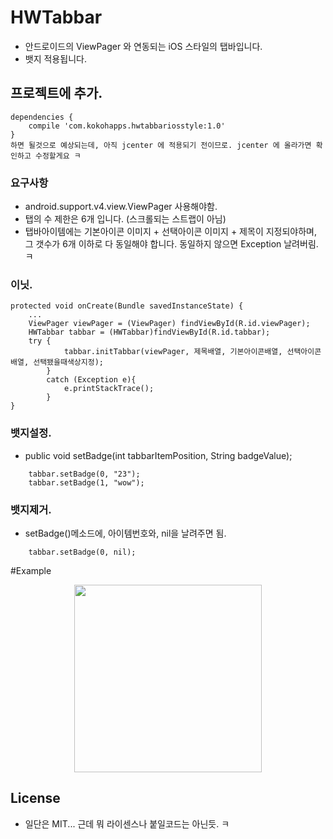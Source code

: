 
# HWTabbar

- 안드로이드의 ViewPager 와 연동되는 iOS 스타일의 탭바입니다.
- 뱃지 적용됩니다.


## 프로젝트에 추가.
```
dependencies {
	compile 'com.kokohapps.hwtabbariosstyle:1.0'
}
하면 될것으로 예상되는데, 아직 jcenter 에 적용되기 전이므로. jcenter 에 올라가면 확인하고 수정할게요 ㅋ
```



### 요구사항
- android.support.v4.view.ViewPager 사용해야함.
- 탭의 수 제한은 6개 입니다. (스크롤되는 스트랩이 아님)
- 탭바아이템에는 기본아이콘 이미지 + 선택아이콘 이미지 + 제목이 지정되야하며, 그 갯수가 6개 이하로 다 동일해야 합니다. 동일하지 않으면 Exception 날려버림.ㅋ

### 이닛.

```
protected void onCreate(Bundle savedInstanceState) {
	...
	ViewPager viewPager = (ViewPager) findViewById(R.id.viewPager);
	HWTabbar tabbar = (HWTabbar)findViewById(R.id.tabbar);
	try {
            tabbar.initTabbar(viewPager, 제목배열, 기본아이콘배열, 선택아이콘배열, 선택됐을때색상지정);
        }
        catch (Exception e){
            e.printStackTrace();
        }
}
```


### 뱃지설정.
* public void setBadge(int tabbarItemPosition, String badgeValue);


```
	tabbar.setBadge(0, "23");
	tabbar.setBadge(1, "wow");
```

### 뱃지제거.
* setBadge()메소드에, 아이템번호와, nil을 날려주면 됨.


```
	tabbar.setBadge(0, nil);
```





#Example



<p align="center" >
  <img width="300" src="http://blogfiles.naver.net/20160311_140/vowed_14576797246552UATR_PNG/2016-03-11-15-15-41.png">
</p>


## License

- 일단은 MIT... 근데 뭐 라이센스나 붙일코드는 아닌듯. ㅋ







